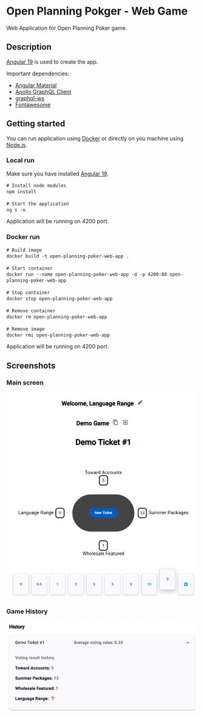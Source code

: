 # Open Planning Pokger - Web Game

Web Application for Open Planning Poker game.

## Description

[Angular 19](https://blog.angular.dev/meet-angular-v19-7b29dfd05b84) is used to create the app.

Important dependencies:
- [Angular Material](https://material.angular.io/)
- [Apollo GraphQL Client](https://the-guild.dev/graphql/apollo-angular/docs)
- [graphql-ws](https://the-guild.dev/graphql/ws)
- [Fontawesome](https://fontawesome.com/)

## Getting started

You can run application using [Docker](https://docs.docker.com/engine/install/) or directly on you machine using [Node.js](https://nodejs.org/en/).

### Local run

Make sure you have installed [Angular 19](https://blog.angular.dev/meet-angular-v19-7b29dfd05b84).

```
# Install node modules
npm install

# Start the application
ng s -o
```

Application will be running on 4200 port.

### Docker run

```
# Build image
docker build -t open-planning-poker-web-app .

# Start container
docker run --name open-planning-poker-web-app -d -p 4200:80 open-planning-poker-web-app

# Stop container
docker stop open-planning-poker-web-app

# Remove container
docker rm open-planning-poker-web-app

# Remove image 
docker rmi open-planning-poker-web-app
```

Application will be running on 4200 port.

## Screenshots

### Main screen
![Main screen](./images/open-planning-poker-game-demo.png)

### Game History
![History screen](./images/open-planning-poker-game-demo-history.png)
